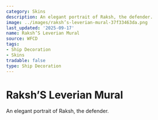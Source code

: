 ```yaml
---
category: Skins
description: An elegant portrait of Raksh, the defender.
image: ../images/raksh’s-leverian-mural-37f33463da.png
last_updated: '2025-09-17'
name: Raksh’S Leverian Mural
source: WFCD
tags:
- Ship Decoration
- Skins
tradable: false
type: Ship Decoration
---
```


# Raksh’S Leverian Mural

An elegant portrait of Raksh, the defender.

